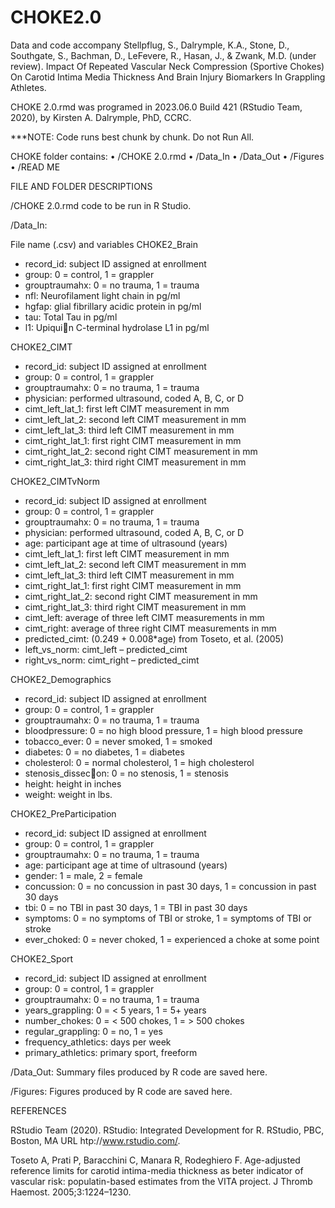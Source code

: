 # CHOKE2.0

Data and code accompany Stellpflug, S., Dalrymple, K.A., Stone, D., Southgate, S., Bachman, D., LeFevere, R., Hasan, J., & Zwank, M.D. (under review). Impact Of Repeated Vascular Neck Compression (Sportive Chokes) On Carotid Intima Media Thickness And Brain Injury Biomarkers In Grappling Athletes.

CHOKE 2.0.rmd was programed in 2023.06.0 Build 421 (RStudio Team, 2020), by Kirsten A. Dalrymple, PhD, CCRC.

***NOTE: Code runs best chunk by chunk. Do not Run All.

CHOKE folder contains:
• /CHOKE 2.0.rmd
• /Data_In
• /Data_Out
• /Figures
• /READ ME

FILE AND FOLDER DESCRIPTIONS

/CHOKE 2.0.rmd code to be run in R Studio.

/Data_In:

File name (.csv) and variables 
CHOKE2_Brain
- record_id: subject ID assigned at enrollment
- group: 0 = control, 1 = grappler
- grouptraumahx: 0 = no trauma, 1 = trauma
- nfl: Neurofilament light chain in pg/ml
- hgfap: glial fibrillary acidic protein in pg/ml
- tau: Total Tau in pg/ml
- l1: Upiqui􀆟n C-terminal hydrolase L1 in pg/ml

CHOKE2_CIMT
- record_id: subject ID assigned at enrollment
- group: 0 = control, 1 = grappler
- grouptraumahx: 0 = no trauma, 1 = trauma
- physician: performed ultrasound, coded A, B, C, or D
- cimt_left_lat_1: first left CIMT measurement in mm
- cimt_left_lat_2: second left CIMT measurement in mm
- cimt_left_lat_3: third left CIMT measurement in mm
- cimt_right_lat_1: first right CIMT measurement in mm
- cimt_right_lat_2: second right CIMT measurement in mm
- cimt_right_lat_3: third right CIMT measurement in mm

CHOKE2_CIMTvNorm
- record_id: subject ID assigned at enrollment
- group: 0 = control, 1 = grappler
- grouptraumahx: 0 = no trauma, 1 = trauma
- physician: performed ultrasound, coded A, B, C, or D
- age: participant age at time of ultrasound (years)
- cimt_left_lat_1: first left CIMT measurement in mm
- cimt_left_lat_2: second left CIMT measurement in mm
- cimt_left_lat_3: third left CIMT measurement in mm
- cimt_right_lat_1: first right CIMT measurement in mm
- cimt_right_lat_2: second right CIMT measurement in mm
- cimt_right_lat_3: third right CIMT measurement in mm
- cimt_left: average of three left CIMT measurements in mm
- cimt_right: average of three right CIMT measurements in mm
- predicted_cimt: (0.249 + 0.008*age) from Toseto, et al. (2005)
- left_vs_norm: cimt_left – predicted_cimt
- right_vs_norm: cimt_right – predicted_cimt

CHOKE2_Demographics
- record_id: subject ID assigned at enrollment
- group: 0 = control, 1 = grappler
- grouptraumahx: 0 = no trauma, 1 = trauma
- bloodpressure: 0 = no high blood pressure, 1 = high blood pressure
- tobacco_ever: 0 = never smoked, 1 = smoked
- diabetes: 0 = no diabetes, 1 = diabetes
- cholesterol: 0 = normal cholesterol, 1 = high cholesterol
- stenosis_dissec􀆟on: 0 = no stenosis, 1 = stenosis
- height: height in inches
- weight: weight in lbs.

CHOKE2_PreParticipation
- record_id: subject ID assigned at enrollment
- group: 0 = control, 1 = grappler
- grouptraumahx: 0 = no trauma, 1 = trauma
- age: participant age at time of ultrasound (years)
- gender: 1 = male, 2 = female
- concussion: 0 = no concussion in past 30 days, 1 = concussion in past 30 days
- tbi: 0 = no TBI in past 30 days, 1 = TBI in past 30 days
- symptoms: 0 = no symptoms of TBI or stroke, 1 = symptoms of TBI or stroke
- ever_choked: 0 = never choked, 1 = experienced a choke at some point

CHOKE2_Sport
- record_id: subject ID assigned at enrollment
- group: 0 = control, 1 = grappler
- grouptraumahx: 0 = no trauma, 1 = trauma
- years_grappling: 0 = < 5 years, 1 = 5+ years
- number_chokes: 0 = < 500 chokes, 1 = > 500 chokes
- regular_grappling: 0 = no, 1 = yes
- frequency_athletics: days per week
- primary_athletics: primary sport, freeform
  
/Data_Out: Summary files produced by R code are saved here.

/Figures: Figures produced by R code are saved here.

REFERENCES

RStudio Team (2020). RStudio: Integrated Development for R. RStudio, PBC, Boston, MA URL htp://www.rstudio.com/.

Toseto A, Prati P, Baracchini C, Manara R, Rodeghiero F. Age-adjusted reference limits for carotid intima-media thickness as beter indicator of vascular risk: populatin-based estimates from the VITA project. J Thromb Haemost. 2005;3:1224–1230.
